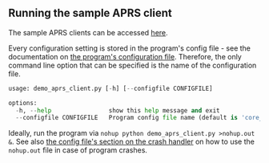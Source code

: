 ## Running the sample APRS client

The sample APRS clients can be accessed [here](/framework_examples).

Every configuration setting is stored in the program's config file - see the documentation on [the program's configuration file](configuration.md). Therefore, the only command line option that can be specified is the name of the configuration file.

```python
usage: demo_aprs_client.py [-h] [--configfile CONFIGFILE]

options:
  -h, --help                show this help message and exit
  --configfile CONFIGFILE   Program config file name (default is 'core_aprs_client.cfg')
```
 Ideally, run the program via `nohup python demo_aprs_client.py >nohup.out &`. See also [the config file's section on the crash handler](configuration_subsections/config_crash_handler.md) on how to use the `nohup.out` file in case of program crashes.
